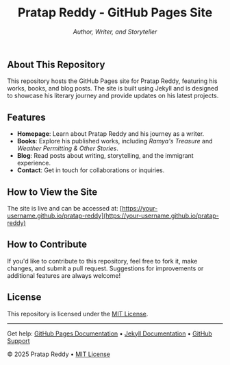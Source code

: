 <header>

# Pratap Reddy - GitHub Pages Site

_Author, Writer, and Storyteller_

</header>

## About This Repository

This repository hosts the GitHub Pages site for Pratap Reddy, featuring his works, books, and blog posts. The site is built using Jekyll and is designed to showcase his literary journey and provide updates on his latest projects.

## Features

- **Homepage**: Learn about Pratap Reddy and his journey as a writer.
- **Books**: Explore his published works, including _Ramya's Treasure_ and _Weather Permitting & Other Stories_.
- **Blog**: Read posts about writing, storytelling, and the immigrant experience.
- **Contact**: Get in touch for collaborations or inquiries.

## How to View the Site

The site is live and can be accessed at: [https://your-username.github.io/pratap-reddy](https://your-username.github.io/pratap-reddy)

## How to Contribute

If you'd like to contribute to this repository, feel free to fork it, make changes, and submit a pull request. Suggestions for improvements or additional features are always welcome!

## License

This repository is licensed under the [MIT License](https://opensource.org/licenses/MIT).

<footer>

---

Get help: [GitHub Pages Documentation](https://docs.github.com/en/pages) &bull; [Jekyll Documentation](https://jekyllrb.com/docs/) &bull; [GitHub Support](https://support.github.com/)

&copy; 2025 Pratap Reddy &bull; [MIT License](https://opensource.org/licenses/MIT)

</footer>
